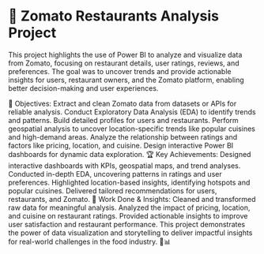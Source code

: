 # 🚀 Zomato Restaurants Analysis Project 

This project highlights the use of Power BI to analyze and visualize data from Zomato, focusing on restaurant details, user ratings, reviews, and preferences. The goal was to uncover trends and provide actionable insights for users, restaurant owners, and the Zomato platform, enabling better decision-making and user experiences.

📌 Objectives:
Extract and clean Zomato data from datasets or APIs for reliable analysis.
Conduct Exploratory Data Analysis (EDA) to identify trends and patterns.
Build detailed profiles for users and restaurants.
Perform geospatial analysis to uncover location-specific trends like popular cuisines and high-demand areas.
Analyze the relationship between ratings and factors like pricing, location, and cuisine.
Design interactive Power BI dashboards for dynamic data exploration.
🏆 Key Achievements:
Designed interactive dashboards with KPIs, geospatial maps, and trend analyses.
Conducted in-depth EDA, uncovering patterns in ratings and user preferences.
Highlighted location-based insights, identifying hotspots and popular cuisines.
Delivered tailored recommendations for users, restaurants, and Zomato.
🔧 Work Done & Insights:
Cleaned and transformed raw data for meaningful analysis.
Analyzed the impact of pricing, location, and cuisine on restaurant ratings.
Provided actionable insights to improve user satisfaction and restaurant performance.
This project demonstrates the power of data visualization and storytelling to deliver impactful insights for real-world challenges in the food industry. 🥗📊
